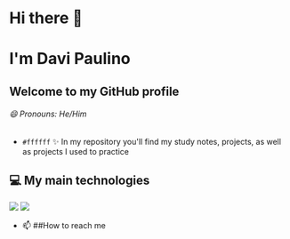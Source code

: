 # Hi there 👋
# I'm Davi Paulino
## Welcome to my GitHub profile
###### 😄 Pronouns: He/Him

- `#ffffff` ✨ In my repository you'll find my study notes, projects, as well as projects I used to practice

## :computer: My main technologies
![](https://camo.githubusercontent.com/65b616ed4448c46e59c11345a1d49a01adc6d51f9bd6e93ee61d29573e04c597/68747470733a2f2f63646e2e6a7364656c6976722e6e65742f67682f64657669636f6e732f64657669636f6e2f69636f6e732f6a6176612f6a6176612d6f726967696e616c2d776f72646d61726b2e737667)
![](https://camo.githubusercontent.com/ad7293939c16e73991b8d60763373b710bf9e96923595e8dd90fb7dee464e9ce/68747470733a2f2f63646e2e6a7364656c6976722e6e65742f67682f64657669636f6e732f64657669636f6e2f69636f6e732f6d7973716c2f6d7973716c2d6f726967696e616c2d776f72646d61726b2e737667)


- 📫 ##How to reach me
[](https://www.linkedin.com/in/davi-paulino-mota-abb66b245/)
[](https://www.linkedin.com/in/davi-paulino-mota-abb66b245/)

